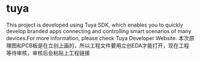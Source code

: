 # tuya
This project is developed using Tuya SDK, which enables you to quickly develop branded apps connecting and controlling smart scenarios of many devices.For more information, please check Tuya Developer Website.
本次原理图和PCB板是在立创上画的，所以工程文件要用立创EDA才能打开，现在工程等待审核，审核后会粘贴上工程链接
